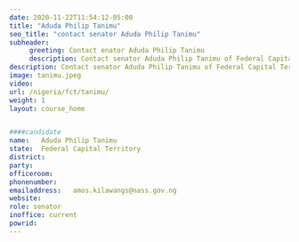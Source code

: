 ```yaml
---
date: 2020-11-22T11:54:12-05:00
title: "Aduda Philip Tanimu"
seo_title: "contact senator Aduda Philip Tanimu"
subheader:
     greeting: Contact enator Aduda Philip Tanimu 
     description: Contact senator Aduda Philip Tanimu of Federal Capital Territory state. Contact information for Aduda Philip Tanimu includes email address, phone number, and mailing address.
description: Contact senator Aduda Philip Tanimu of Federal Capital Territory state. Contact information for Aduda Philip Tanimu includes email address, phone number, and mailing address.
image: tanimu.jpeg
video: 
url: /nigeria/fct/tanimu/
weight: 1
layout: course_home


####candidate
name:	Aduda Philip Tanimu
state:	Federal Capital Territory
district: 
party:	
officeroom:	
phonenumber:
emailaddress:	amos.kilawangs@nass.gov.ng
website:	
role: senator
inoffice: current
powrid: 
---
```


